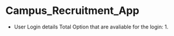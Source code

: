 # Campus_Recruitment_App
* User Login details
    Total Option that are avaliable for the login:
     1. 
